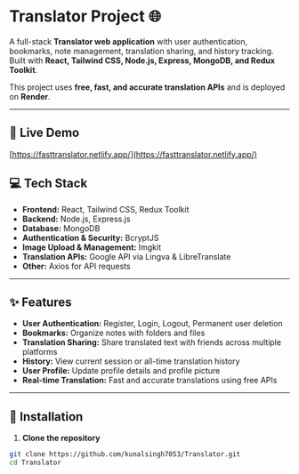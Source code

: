 # Translator Project 🌐

A full-stack **Translator web application** with user authentication, bookmarks, note management, translation sharing, and history tracking. Built with **React, Tailwind CSS, Node.js, Express, MongoDB, and Redux Toolkit**.  

This project uses **free, fast, and accurate translation APIs** and is deployed on **Render**.

---

## 🔗 Live Demo

[https://fasttranslator.netlify.app/](https://fasttranslator.netlify.app/)

## 💻 Tech Stack

- **Frontend:** React, Tailwind CSS, Redux Toolkit  
- **Backend:** Node.js, Express.js  
- **Database:** MongoDB  
- **Authentication & Security:** BcryptJS  
- **Image Upload & Management:** Imgkit  
- **Translation APIs:** Google API via Lingva & LibreTranslate  
- **Other:** Axios for API requests  

---

## ✨ Features

- **User Authentication:** Register, Login, Logout, Permanent user deletion  
- **Bookmarks:** Organize notes with folders and files  
- **Translation Sharing:** Share translated text with friends across multiple platforms  
- **History:** View current session or all-time translation history  
- **User Profile:** Update profile details and profile picture  
- **Real-time Translation:** Fast and accurate translations using free APIs  

---

## 🚀 Installation

1. **Clone the repository**

```bash
git clone https://github.com/kunalsingh7053/Translator.git
cd Translator
